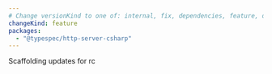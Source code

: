 ```yaml
---
# Change versionKind to one of: internal, fix, dependencies, feature, deprecation, breaking
changeKind: feature
packages:
  - "@typespec/http-server-csharp"
---
```


Scaffolding updates for rc

